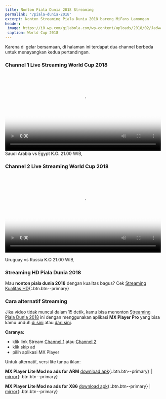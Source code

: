 ```yaml
---
title: Nonton Piala Dunia 2018 Streaming
permalink: "/piala-dunia-2018"
excerpt: Nonton Streaming Piala Dunia 2018 bareng MiFans Lamongan
header:
 image: https://i0.wp.com/gilabola.com/wp-content/uploads/2018/02/Jadwal-Piala-Dunia-2018-1068x601.jpg?resize=640,320
 caption: World Cup 2018
---
```

Karena di gelar bersamaan, di halaman ini terdapat dua channel berbeda untuk menayangkan kedua pertandingan.

### Channel 1 Live Streaming World Cup 2018

<video autoplay controls height="auto" poster="https://dummyimage.com/600x300/000/fff.jpg&text=Saudi+Arabia+vs+Mesir+K.O.+21.00+WIB" width="100%"><source src="https://match3.sagahtv.xyz:1936/chanel2/lives/playlist.m3u8" type="video/mp4"><source></video>
Saudi Arabia vs Egypt K.O. 21.00 WIB, 

### Channel 2 Live Streaming World Cup 2018

<video autoplay controls height="auto" poster="https://dummyimage.com/600x300/000/fff.jpg&text=Saudi+Arabia+vs+Mesir+K.O.+21.WIB" width="100%"><source src="https://match1.sagahtv.xyz:1936/chanel1/lives/playlist.m3u8" type="video/mp4"><source></video>

Uruguay vs Russia K.O 21.00 WIB, 

### Streaming HD Piala Dunia 2018

Mau **nonton piala dunia 2018** dengan kualitas bagus? Cek [Streaming Kualitas HD](https://mi.knoacc.org/piala-dunia-2018-hd){:.btn.btn--primary}

### Cara alternatif Streaming

Jika video tidak muncul dalam 15 detik, kamu bisa menonton [Streaming Piala Dunia 2018](https://mi.knoacc.org/piala-dunia-2018) ini dengan menggunakan aplikasi **MX Player Pro** yang bisa kamu unduh [di sini](https://mi.knoacc.org/dl/pcloud?code=XZMNVf7ZzNO2agDx7ybreqCVq3oPvhMufPMV&size=16.09MB&name=MX_Player_Pro_1.9.24.apk) atau [dari sini](https://mi.knoacc.org/dl/any?dom=uplod.org&code=3d09q8nwhfg0&size=16.09Mb&name=MX_Player_Pro_1.9.24.apk). 

**Caranya:**

- klik link Stream [Channel 1](http://go.knoacc.org/7K) atau [Channel 2](http://go.knoacc.org/7M)
- klik skip ad
- pilih aplikasi MX Player

Untuk alternatif, versi lite tanpa iklan:

**MX Player Lite Mod no ads for ARM**
 [download apk](https://mi.knoacc.org/dl/pcloud?code=XZuNVf7ZKfkfn7HIqh0Y46eaFgawJQrYnOEy&size=12.13MB&name=MX_Player_1.9.22_Lite.apk){:.btn.btn--primary} | [mirror](https://mi.knoacc.org/dl/any?dom=uplod.org&code=njm5cw16ll63&size=12.13Mb&name=MX_Player_1.9.22_Lite.apk){:.btn.btn--primary} 

**MX Player Lite Mod no ads for X86**
 [download apk](https://mi.knoacc.org/dl/pcloud?code=XZ9NVf7ZNH607ykjWAbRw9KCTj2nCLP9pBYX&size=13.33MB&name=MX_Player_1.9.22_x86_Lite.apk){:.btn.btn--primary} | [mirror](https://mi.knoacc.org/dl/any?dom=uplod.org&code=wpjc5y3tg6km&size=13.33Mb&name=MX_Player_1.9.22_x86_Lite.apk){:.btn.btn--primary}
